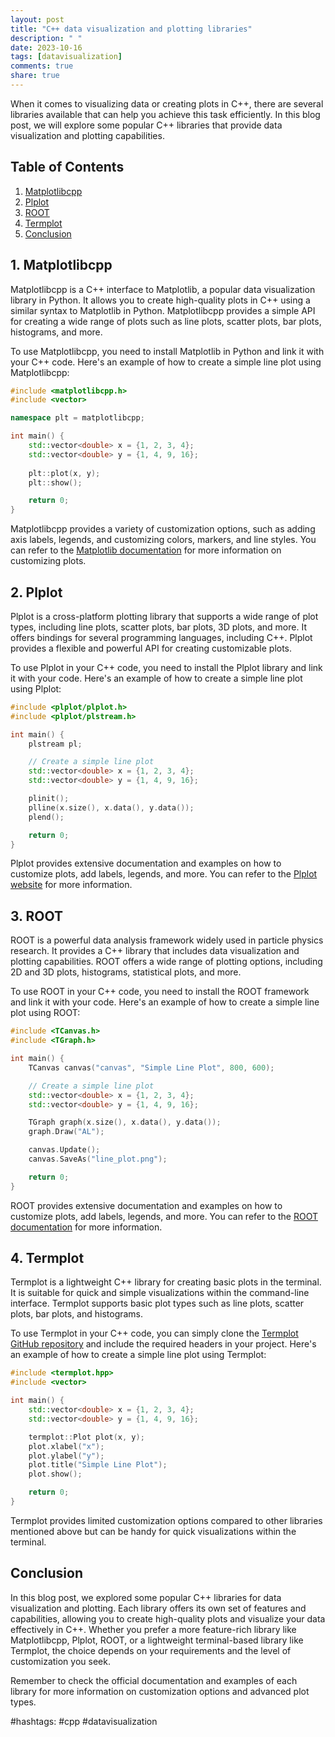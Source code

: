 ```yaml
---
layout: post
title: "C++ data visualization and plotting libraries"
description: " "
date: 2023-10-16
tags: [datavisualization]
comments: true
share: true
---
```


When it comes to visualizing data or creating plots in C++, there are several libraries available that can help you achieve this task efficiently. In this blog post, we will explore some popular C++ libraries that provide data visualization and plotting capabilities.

## Table of Contents

1. [Matplotlibcpp](#matplotlibcpp)
2. [Plplot](#plplot)
3. [ROOT](#root)
4. [Termplot](#termplot)
5. [Conclusion](#conclusion)

<a name="matplotlibcpp"></a>
## 1. Matplotlibcpp

Matplotlibcpp is a C++ interface to Matplotlib, a popular data visualization library in Python. It allows you to create high-quality plots in C++ using a similar syntax to Matplotlib in Python. Matplotlibcpp provides a simple API for creating a wide range of plots such as line plots, scatter plots, bar plots, histograms, and more.

To use Matplotlibcpp, you need to install Matplotlib in Python and link it with your C++ code. Here's an example of how to create a simple line plot using Matplotlibcpp:

```cpp
#include <matplotlibcpp.h>
#include <vector>

namespace plt = matplotlibcpp;

int main() {
    std::vector<double> x = {1, 2, 3, 4};
    std::vector<double> y = {1, 4, 9, 16};
    
    plt::plot(x, y);
    plt::show();

    return 0;
}
```

Matplotlibcpp provides a variety of customization options, such as adding axis labels, legends, and customizing colors, markers, and line styles. You can refer to the [Matplotlib documentation](https://matplotlib.org/) for more information on customizing plots.

<a name="plplot"></a>
## 2. Plplot

Plplot is a cross-platform plotting library that supports a wide range of plot types, including line plots, scatter plots, bar plots, 3D plots, and more. It offers bindings for several programming languages, including C++. Plplot provides a flexible and powerful API for creating customizable plots.

To use Plplot in your C++ code, you need to install the Plplot library and link it with your code. Here's an example of how to create a simple line plot using Plplot:

```cpp
#include <plplot/plplot.h>
#include <plplot/plstream.h>

int main() {
    plstream pl;

    // Create a simple line plot
    std::vector<double> x = {1, 2, 3, 4};
    std::vector<double> y = {1, 4, 9, 16};

    plinit();
    plline(x.size(), x.data(), y.data());
    plend();

    return 0;
}
```

Plplot provides extensive documentation and examples on how to customize plots, add labels, legends, and more. You can refer to the [Plplot website](https://plplot.sourceforge.io/) for more information.

<a name="root"></a>
## 3. ROOT

ROOT is a powerful data analysis framework widely used in particle physics research. It provides a C++ library that includes data visualization and plotting capabilities. ROOT offers a wide range of plotting options, including 2D and 3D plots, histograms, statistical plots, and more.

To use ROOT in your C++ code, you need to install the ROOT framework and link it with your code. Here's an example of how to create a simple line plot using ROOT:

```cpp
#include <TCanvas.h>
#include <TGraph.h>

int main() {
    TCanvas canvas("canvas", "Simple Line Plot", 800, 600);

    // Create a simple line plot
    std::vector<double> x = {1, 2, 3, 4};
    std::vector<double> y = {1, 4, 9, 16};

    TGraph graph(x.size(), x.data(), y.data());
    graph.Draw("AL");

    canvas.Update();
    canvas.SaveAs("line_plot.png");

    return 0;
}
```

ROOT provides extensive documentation and examples on how to customize plots, add labels, legends, and more. You can refer to the [ROOT documentation](https://root.cern.ch/) for more information.

<a name="termplot"></a>
## 4. Termplot

Termplot is a lightweight C++ library for creating basic plots in the terminal. It is suitable for quick and simple visualizations within the command-line interface. Termplot supports basic plot types such as line plots, scatter plots, bar plots, and histograms.

To use Termplot in your C++ code, you can simply clone the [Termplot GitHub repository](https://github.com/zackees/termplot) and include the required headers in your project. Here's an example of how to create a simple line plot using Termplot:

```cpp
#include <termplot.hpp>
#include <vector>

int main() {
    std::vector<double> x = {1, 2, 3, 4};
    std::vector<double> y = {1, 4, 9, 16};

    termplot::Plot plot(x, y);
    plot.xlabel("x");
    plot.ylabel("y");
    plot.title("Simple Line Plot");
    plot.show();

    return 0;
}
```

Termplot provides limited customization options compared to other libraries mentioned above but can be handy for quick visualizations within the terminal.

<a name="conclusion"></a>
## Conclusion

In this blog post, we explored some popular C++ libraries for data visualization and plotting. Each library offers its own set of features and capabilities, allowing you to create high-quality plots and visualize your data effectively in C++. Whether you prefer a more feature-rich library like Matplotlibcpp, Plplot, ROOT, or a lightweight terminal-based library like Termplot, the choice depends on your requirements and the level of customization you seek.

Remember to check the official documentation and examples of each library for more information on customization options and advanced plot types.

#hashtags: #cpp #datavisualization